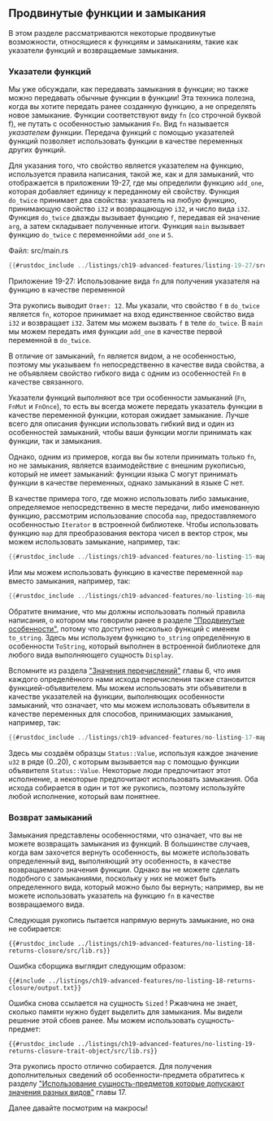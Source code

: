 ## Продвинутые функции и замыкания

В этом разделе рассматриваются некоторые продвинутые возможности, относящиеся к функциям и замыканиям, такие как указатели функций и возвращаемые замыкания.

### Указатели функций

Мы уже обсуждали, как передавать замыкания в функции; но также можно передавать обычные функции в функции! Эта техника полезна, когда вы хотите передать ранее созданную функцию, а не определять новое замыкание. Функции соответствуют виду `fn` (со строчной буквой f), не путать с особенностью замыкания `Fn`. Вид `fn` называется *указателем функции*. Передача функций с помощью указателей функций позволяет использовать функции в качестве переменных других функций.

Для указания того, что свойство является указателем на функцию, используется правила написания, такой же, как и для замыканий, что отображается в приложении 19-27, где мы определили функцию `add_one`, которая добавляет единицу к переданному ей свойству. Функция `do_twice` принимает два свойства: указатель на любую функцию, принимающую свойство `i32` и возвращающую `i32`, и число вида `i32`. Функция `do_twice` дважды вызывает функцию `f`, передавая ей значение `arg`, а затем складывает полученные итоги. Функция `main` вызывает функцию `do_twice` с переменнойми `add_one` и `5`.

<span class="filename">Файл: src/main.rs</span>

```rust
{{#rustdoc_include ../listings/ch19-advanced-features/listing-19-27/src/main.rs}}
```

<span class="caption">Приложение 19-27: Использование вида <code>fn</code> для получения указателя на функцию в качестве переменной</span>

Эта рукопись выводит `Ответ: 12`. Мы указали, что свойство `f` в `do_twice` является `fn`, которое принимает на вход единственное свойство вида `i32` и возвращает `i32`. Затем мы можем вызвать `f` в теле `do_twice`. В `main` мы можем передать имя функции `add_one` в качестве первой переменной в `do_twice`.

В отличие от замыканий, `fn` является видом, а не особенностью, поэтому мы указываем `fn` непосредственно в качестве вида свойства, а не объявляем свойство гибкого вида с одним из особенностей `Fn` в качестве связанного.

Указатели функций выполняют все три особенности замыканий (`Fn`, `FnMut` и `FnOnce`), то есть вы всегда можете передать указатель функции в качестве переменной функции, которая ожидает замыкание. Лучше всего для описания функции использовать гибкий вид и один из особенностей замыканий, чтобы ваши функции могли принимать как функции, так и замыкания.

Однако, одним из примеров, когда вы бы хотели принимать только `fn`, но не замыкания, является взаимодействие с внешним рукописью, который не имеет замыканий: функции языка C могут принимать функции в качестве переменных, однако замыканий в языке C нет.

В качестве примера того, где можно использовать либо замыкание, определяемое непосредственно в месте передачи, либо именованную функцию, рассмотрим использование способа `map`, предоставляемого особенностью `Iterator` в встроенной библиотеке. Чтобы использовать функцию `map` для преобразования вектора чисел в вектор строк, мы можем использовать замыкание, например, так:

```rust
{{#rustdoc_include ../listings/ch19-advanced-features/no-listing-15-map-closure/src/main.rs:here}}
```

Или мы можем использовать функцию в качестве переменной `map` вместо замыкания, например, так:

```rust
{{#rustdoc_include ../listings/ch19-advanced-features/no-listing-16-map-function/src/main.rs:here}}
```

Обратите внимание, что мы должны использовать полный правила написания, о котором мы говорили ранее в разделе ["Продвинутые особенности"](ch19-03-advanced-traits.html#advanced-traits)<!--  -->, потому что доступно несколько функций с именем `to_string`. Здесь мы используем функцию `to_string` определённую в особенности `ToString`, который выполнен в встроенной библиотеке для любого вида выполняющего сущность `Display`.

Вспомните из раздела ["Значения перечислений"] главы 6, что имя каждого определённого нами исхода перечисления также становится функцией-объявителем. Мы можем использовать эти объявители в качестве указателей на функции, выполняющих особенности замыканий, что означает, что мы можем использовать объявители в качестве переменных для способов, принимающих замыкания, например, так:

```rust
{{#rustdoc_include ../listings/ch19-advanced-features/no-listing-17-map-initializer/src/main.rs:here}}
```

Здесь мы создаём образцы `Status::Value`, используя каждое значение `u32` в ряде (0..20), с которым вызывается `map` с помощью функции объявителя `Status::Value`. Некоторые люди предпочитают этот исполнение, а некоторые предпочитают использовать замыкания. Оба исхода собирается в один и тот же рукопись, поэтому используйте любой исполнение, который вам понятнее.

### Возврат замыканий

Замыкания представлены особенностями, что означает, что вы не можете возвращать замыкания из функций. В большинстве случаев, когда вам захочется вернуть особенность, вы можете использовать определенный вид, выполняющий эту особенность, в качестве возвращаемого значения функции. Однако вы не можете сделать подобного с замыканиями, поскольку у них не может быть определенного вида, который можно было бы вернуть; например, вы не можете использовать указатель на функцию `fn` в качестве возвращаемого вида.

Следующая рукопись пытается напрямую вернуть замыкание, но она не собирается:

```rust,ignore,does_not_compile
{{#rustdoc_include ../listings/ch19-advanced-features/no-listing-18-returns-closure/src/lib.rs}}
```

Ошибка сборщика выглядит следующим образом:

```console
{{#include ../listings/ch19-advanced-features/no-listing-18-returns-closure/output.txt}}
```

Ошибка снова ссылается на сущность `Sized` ! Ржавчина не знает, сколько памяти нужно будет выделить для замыкания. Мы видели решение этой сбоев ранее. Мы можем использовать сущность-предмет:

```rust,noplayground
{{#rustdoc_include ../listings/ch19-advanced-features/no-listing-19-returns-closure-trait-object/src/lib.rs}}
```

Эта рукопись просто отлично собирается. Для получения дополнительных сведений об особенности-предмета обратитесь к разделу ["Использование сущность-предметов которые допускают значения разных видов"](ch17-02-trait-objects.html#using-trait-objects-that-allow-for-values-of-different-types)<!--  --> главы 17.

Далее давайте посмотрим на макросы!


["Значения перечислений"]: ch06-01-defining-an-enum.html#enum-values